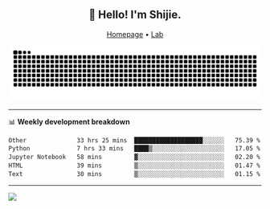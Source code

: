 <h2 align="center">👋 Hello! I'm Shijie.</h2>
<p align="center">
  <a href="https://xu-shi-jie.github.io"> Homepage</a> •
  <a href="https://onodalab.ees.hokudai.ac.jp"> Lab </a>
</p>

![Snake animation](https://github.com/xu-shi-jie/xu-shi-jie/blob/output/github-snake.svg)


-------

📊 **Weekly development breakdown**
<!--START_SECTION:waka-->

```txt
Other              33 hrs 25 mins  ███████████████████░░░░░░   75.39 %
Python             7 hrs 33 mins   ████▒░░░░░░░░░░░░░░░░░░░░   17.05 %
Jupyter Notebook   58 mins         ▓░░░░░░░░░░░░░░░░░░░░░░░░   02.20 %
HTML               39 mins         ▒░░░░░░░░░░░░░░░░░░░░░░░░   01.47 %
Text               30 mins         ▒░░░░░░░░░░░░░░░░░░░░░░░░   01.15 %
```

<!--END_SECTION:waka-->

-------
![](https://komarev.com/ghpvc/?username=xu-shi-jie&style=flat-square&color=blue) 
